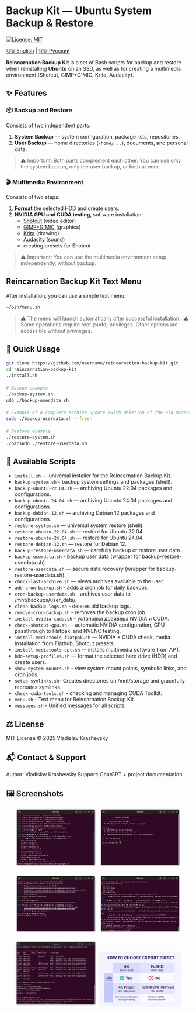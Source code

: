 # Backup Kit — Ubuntu System Backup & Restore

[![License: MIT](https://img.shields.io/badge/License-MIT-yellow.svg)](https://opensource.org/licenses/MIT)

[🇬🇧 English](README_EN.md) | [🇷🇺 Русский](../RU/README_RU.md)

**Reincarnation Backup Kit** is a set of Bash scripts for backup and restore when reinstalling **Ubuntu** on an SSD, as well as for creating a multimedia environment (Shotcut, GIMP+G'MIC, Krita, Audacity).

## ✨ Features

### 📦 Backup and Restore
Consists of two independent parts:
1. **System Backup** — system configuration, package lists, repositories.
2. **User Backup** — home directories (`/home/...`), documents, and personal data.

> ⚠️ Important: Both parts complement each other. You can use only the system backup, only the user backup, or both at once.

### 🎬 Multimedia Environment
Consists of two steps:
1. **Format** the selected HDD and create users.
2. **NVIDIA GPU and CUDA testing**, software installation:
   - [Shotcut](https://shotcut.org/) (video editor)
   - [GIMP+G'MIC](https://gmic.eu/) (graphics)
   - [Krita](https://krita.org/en/) (drawing)
   - [Audacity](https://www.audacityteam.org/) (sound)
   - creating presets for Shotcut

> ⚠️ Important: You can use the multimedia environment setup independently, without backup.

## Reincarnation Backup Kit Text Menu

After installation, you can use a simple text menu:
```bash
~/bin/menu.sh
```

> ⚠️ The menu will launch automatically after successful installation..
> ⚠️ Some operations require root (sudo) privileges.
Other options are accessible without privileges.

## 🚀 Quick Usage

```bash
git clone https://github.com/username/reincarnation-backup-kit.git
cd reincarnation-backup-kit
./install.sh

# Backup example
./backup-system.sh
udo ./backup-userdata.sh

# Example of a complete archive update (with deletion of the old mirror)
sudo ./backup-userdata.sh --fresh

# Restore example
./restore-system.sh
./bacsudo ./restore-userdata.sh
```

## 📜 Available Scripts

- `install.sh` — universal installer for the Reincarnation Backup Kit.
- `backup-system.sh` - backup system settings and packages (shell).
- `backup-ubuntu-22.04.sh` — archiving Ubuntu 22.04 packages and configurations.
- `backup-ubuntu-24.04.sh` — archiving Ubuntu 24.04 packages and configurations.
- `backup-debian-12.sh` — archiving Debian 12 packages and configurations.
- `restore-system.sh` — universal system restore (shell).
- `restore-ubuntu-22.04.sh` — restore for Ubuntu 22.04.
- `restore-ubuntu-24.04.sh` — restore for Ubuntu 24.04.
- `restore-debian-12.sh` — restore for Debian 12.
- `backup-restore-userdata.sh` — carefully backup or restore user data.
- `backup-userdata.sh` - backup user data (wrapper for backup-restore-userdata.sh).
- `restore-userdata.sh` — secure data recovery (wrapper for backup-restore-userdata.sh).
- `check-last-archive.sh` — views archives available to the user.
- `add-cron-backup.sh` - adds a cron job for daily backups.
- `cron-backup-userdata.sh` - archives user data to /mnt/backups/user_data/.
- `clean-backup-logs.sh` - deletes old backup logs.
- `remove-cron-backup.sh` - removes the backup cron job.
- `install-nvidia-cuda.sh` - установка драйвера NVIDIA и CUDA.
- `check-shotcut-gpu.sh` — automatic NVIDIA configuration, GPU passthrough to Flatpak, and NVENC testing.
- `install-mediatools-flatpak.sh` — NVIDIA + CUDA check, media installation from Flathub, Shotcut presets.
- `install-mediatools-apt.sh` —  installs multimedia software from APT.
- `hdd-setup-profiles.sh` — format the selected hard drive (HDD) and create users.
- `show-system-mounts.sh` - view system mount points, symbolic links, and cron jobs.
- `setup-symlinks.sh`- Creates directories on /mnt/storage and gracefully recreates symlinks.
- `check-cuda-tools.sh` - checking and managing CUDA Toolkit.
- `menu.sh` - Text menu for Reincarnation Backup Kit.
- `messages.sh` - Unified messages for all scripts.

## ⚖️ License

MIT License © 2025 Vladislav Krashevsky

## 📬 Contact & Support

Author: Vladislav Krashevsky
Support: ChatGPT + project documentation

## 🖼️ Screenshots

<p align="center"> 
<img src="../../images/Backup_Kit_Install.png" width="45%"/> 
<img src="../../images/Backup_Kit_Text_Menu.png" width="45%"/> </p>  </p> 
<p align="center"> 
<img src="../../images/Backup_Kit_System_backup.png" width="45%"/>
<img src="../../images/Backup_Kit_Backup_userdata.png" width="45%"/> </p> 
<p align="center"> 
<img src="../../images/Backup_Kit_System_Mounts.png" width="45%"/>
<img src="../../images/Backup_Kit_Shotcut_presets_ChatGPTChart.png" width="45%"/> </p> 


